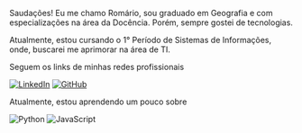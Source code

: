 Saudações!
Eu me chamo Romário, sou graduado em Geografia e com especializações na área da Docência. Porém, sempre gostei de tecnologias. 

Atualmente, estou cursando o 1° Período de Sistemas de Informações, onde, buscarei me aprimorar na área de TI. 

Seguem os links de minhas redes profissionais 

[![LinkedIn](https://img.shields.io/badge/LinkedIn-0077B5?style=for-the-badge&logo=linkedin&logoColor=white)](https://www.linkedin.com/in/romario-morais-26b504b4)
[![GitHub](https://img.shields.io/badge/GitHub-100000?style=for-the-badge&logo=github&logoColor=white)](https://github.com/romariomorais01)

Atualmente, estou aprendendo um pouco sobre 

![Python](https://img.shields.io/badge/python-3670A0?style=for-the-badge&logo=python&logoColor=ffdd54)
![JavaScript](https://img.shields.io/badge/JavaScript-F7DF1E?style=for-the-badge&logo=javascript&logoColor=black)
